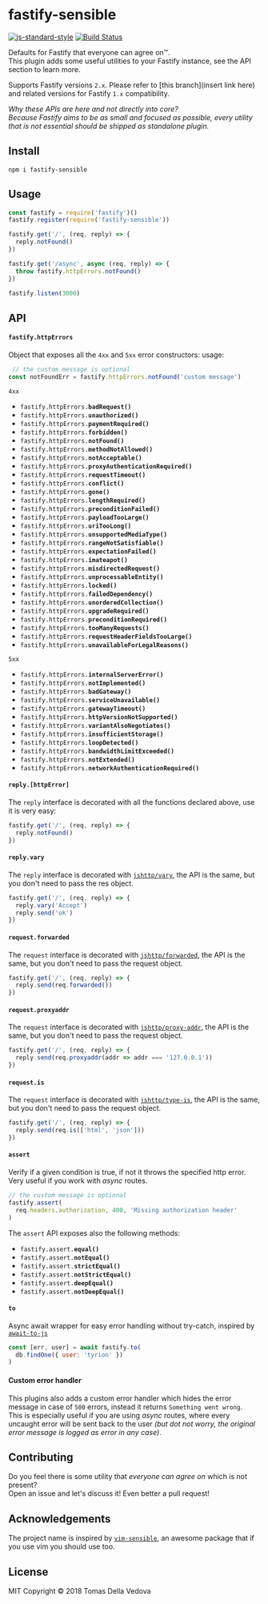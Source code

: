 # fastify-sensible

[![js-standard-style](https://img.shields.io/badge/code%20style-standard-brightgreen.svg?style=flat)](http://standardjs.com/)  [![Build Status](https://travis-ci.org/fastify/fastify-sensible.svg?branch=master)](https://travis-ci.org/fastify/fastify-sensible)

Defaults for Fastify that everyone can agree on™.<br>
This plugin adds some useful utilities to your Fastify instance, see the API section to learn more.

Supports Fastify versions `2.x`. Please refer to [this branch](insert link here) and related versions for Fastify `1.x` compatibility.

*Why these APIs are here and not directly into core?<br>
Because Fastify aims to be as small and focused as possible, every utility that is not essential should be shipped as standalone plugin.*

## Install
```
npm i fastify-sensible
```

## Usage
```js
const fastify = require('fastify')()
fastify.register(require('fastify-sensible'))

fastify.get('/', (req, reply) => {
  reply.notFound()
})

fastify.get('/async', async (req, reply) => {
  throw fastify.httpErrors.notFound()
})

fastify.listen(3000)
```
## API
#### `fastify.httpErrors`
Object that exposes all the `4xx` and `5xx` error constructors:
usage:
```js
 // the custom message is optional
const notFoundErr = fastify.httpErrors.notFound('custom message')
```
`4xx`
- <code>fastify.httpErrors.<b>badRequest()</b></code>
- <code>fastify.httpErrors.<b>unauthorized()</b></code>
- <code>fastify.httpErrors.<b>paymentRequired()</b></code>
- <code>fastify.httpErrors.<b>forbidden()</b></code>
- <code>fastify.httpErrors.<b>notFound()</b></code>
- <code>fastify.httpErrors.<b>methodNotAllowed()</b></code>
- <code>fastify.httpErrors.<b>notAcceptable()</b></code>
- <code>fastify.httpErrors.<b>proxyAuthenticationRequired()</b></code>
- <code>fastify.httpErrors.<b>requestTimeout()</b></code>
- <code>fastify.httpErrors.<b>conflict()</b></code>
- <code>fastify.httpErrors.<b>gone()</b></code>
- <code>fastify.httpErrors.<b>lengthRequired()</b></code>
- <code>fastify.httpErrors.<b>preconditionFailed()</b></code>
- <code>fastify.httpErrors.<b>payloadTooLarge()</b></code>
- <code>fastify.httpErrors.<b>uriTooLong()</b></code>
- <code>fastify.httpErrors.<b>unsupportedMediaType()</b></code>
- <code>fastify.httpErrors.<b>rangeNotSatisfiable()</b></code>
- <code>fastify.httpErrors.<b>expectationFailed()</b></code>
- <code>fastify.httpErrors.<b>imateapot()</b></code>
- <code>fastify.httpErrors.<b>misdirectedRequest()</b></code>
- <code>fastify.httpErrors.<b>unprocessableEntity()</b></code>
- <code>fastify.httpErrors.<b>locked()</b></code>
- <code>fastify.httpErrors.<b>failedDependency()</b></code>
- <code>fastify.httpErrors.<b>unorderedCollection()</b></code>
- <code>fastify.httpErrors.<b>upgradeRequired()</b></code>
- <code>fastify.httpErrors.<b>preconditionRequired()</b></code>
- <code>fastify.httpErrors.<b>tooManyRequests()</b></code>
- <code>fastify.httpErrors.<b>requestHeaderFieldsTooLarge()</b></code>
- <code>fastify.httpErrors.<b>unavailableForLegalReasons()</b></code>

`5xx`
- <code>fastify.httpErrors.<b>internalServerError()</b></code>
- <code>fastify.httpErrors.<b>notImplemented()</b></code>
- <code>fastify.httpErrors.<b>badGateway()</b></code>
- <code>fastify.httpErrors.<b>serviceUnavailable()</b></code>
- <code>fastify.httpErrors.<b>gatewayTimeout()</b></code>
- <code>fastify.httpErrors.<b>httpVersionNotSupported()</b></code>
- <code>fastify.httpErrors.<b>variantAlsoNegotiates()</b></code>
- <code>fastify.httpErrors.<b>insufficientStorage()</b></code>
- <code>fastify.httpErrors.<b>loopDetected()</b></code>
- <code>fastify.httpErrors.<b>bandwidthLimitExceeded()</b></code>
- <code>fastify.httpErrors.<b>notExtended()</b></code>
- <code>fastify.httpErrors.<b>networkAuthenticationRequired()</b></code>

#### `reply.[httpError]`
The `reply` interface is decorated with all the functions declared above, use it is very easy:
```js
fastify.get('/', (req, reply) => {
  reply.notFound()
})
```

#### `reply.vary`
The `reply` interface is decorated with [`jshttp/vary`](https://github.com/jshttp/vary), the API is the same, but you don't need to pass the res object.
```js
fastify.get('/', (req, reply) => {
  reply.vary('Accept')
  reply.send('ok')
})
```

#### `request.forwarded`
The `request` interface is decorated with [`jshttp/forwarded`](https://github.com/jshttp/forwarded), the API is the same, but you don't need to pass the request object.
```js
fastify.get('/', (req, reply) => {
  reply.send(req.forwarded())
})
```

#### `request.proxyaddr`
The `request` interface is decorated with [`jshttp/proxy-addr`](https://github.com/jshttp/proxy-addr), the API is the same, but you don't need to pass the request object.
```js
fastify.get('/', (req, reply) => {
  reply.send(req.proxyaddr(addr => addr === '127.0.0.1'))
})
```

#### `request.is`
The `request` interface is decorated with [`jshttp/type-is`](https://github.com/jshttp/type-is), the API is the same, but you don't need to pass the request object.
```js
fastify.get('/', (req, reply) => {
  reply.send(req.is(['html', 'json']))
})
```

#### `assert`
Verify if a given condition is true, if not it throws the specified http error.<br> Very useful if you work with *async* routes.
```js
// the custom message is optional
fastify.assert(
  req.headers.authorization, 400, 'Missing authorization header'
)
```
The `assert` API exposes also the following methods:
- <code>fastify.assert.<b>equal()</b></code>
- <code>fastify.assert.<b>notEqual()</b></code>
- <code>fastify.assert.<b>strictEqual()</b></code>
- <code>fastify.assert.<b>notStrictEqual()</b></code>
- <code>fastify.assert.<b>deepEqual()</b></code>
- <code>fastify.assert.<b>notDeepEqual()</b></code>

#### `to`
Async await wrapper for easy error handling without try-catch, inspired by [`await-to-js`](https://github.com/scopsy/await-to-js)

```js
const [err, user] = await fastify.to(
  db.findOne({ user: 'tyrion' })
)
```

#### Custom error handler
This plugins also adds a custom error handler which hides the error message in case of `500` errors, instead it returns `Something went wrong`.<br>
This is especially useful if you are using *async* routes, where every uncaught error will be sent back to the user *(but dot not worry, the original error message is logged as error in any case)*.

## Contributing
Do you feel there is some utility that *everyone can agree on* which is not present?<br>
Open an issue and let's discuss it! Even better a pull request!

## Acknowledgements

The project name is inspired by [`vim-sensible`](https://github.com/tpope/vim-sensible), an awesome package that if you use vim you should use too.

## License

MIT
Copyright © 2018 Tomas Della Vedova
